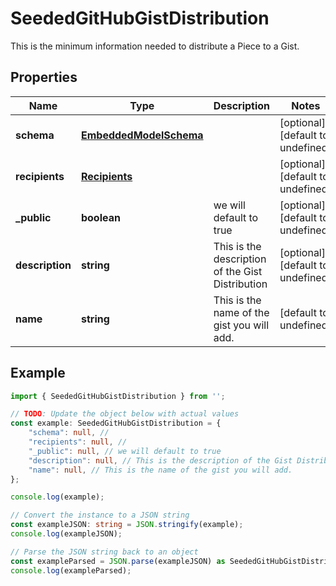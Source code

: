 
# SeededGitHubGistDistribution

This is the minimum information needed to distribute a Piece to a Gist.

## Properties

Name | Type | Description | Notes
------------ | ------------- | ------------- | -------------
**schema** | [**EmbeddedModelSchema**](EmbeddedModelSchema) |  | [optional] [default to undefined]
**recipients** | [**Recipients**](Recipients) |  | [optional] [default to undefined]
**_public** | **boolean** | we will default to true | [optional] [default to undefined]
**description** | **string** | This is the description of the Gist Distribution | [optional] [default to undefined]
**name** | **string** | This is the name of the gist you will add. | [default to undefined]

## Example

```typescript
import { SeededGitHubGistDistribution } from '';

// TODO: Update the object below with actual values
const example: SeededGitHubGistDistribution = {
    "schema": null, // 
    "recipients": null, // 
    "_public": null, // we will default to true
    "description": null, // This is the description of the Gist Distribution
    "name": null, // This is the name of the gist you will add.
};

console.log(example);

// Convert the instance to a JSON string
const exampleJSON: string = JSON.stringify(example);
console.log(exampleJSON);

// Parse the JSON string back to an object
const exampleParsed = JSON.parse(exampleJSON) as SeededGitHubGistDistribution;
console.log(exampleParsed);
```




